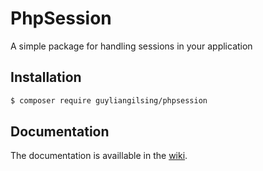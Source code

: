 # PhpSession
A simple package for handling sessions in your application

## Installation
```bash
$ composer require guyliangilsing/phpsession
```

## Documentation
The documentation is availlable in the [wiki](https://github.com/GuylianGilsing/PhpSession/wiki).
